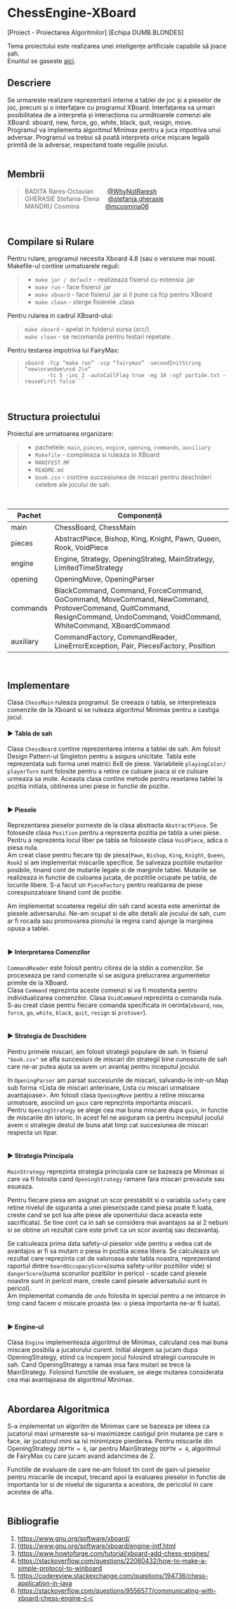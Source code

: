 # ChessEngine-XBoard
[Proiect - Proiectarea Algoritmilor] [Echipa DUMB.BLONDES]

Tema proiectului este realizarea unei inteligențe artificiale capabile să joace șah. <br>
Enuntul se gaseste [aici](https://ocw.cs.pub.ro/courses/pa/regulament-proiect-2020).

## Descriere
Se urmareste realizare reprezentarii interne a tablei de joc și a pieselor
de joc, precum și o interfațare cu programul XBoard. Interfațarea va urmari posibilitatea de a interpreta și interacționa cu următoarele 
comenzi ale XBoard: xboard, new, force, go, white, black, quit, resign, move. <br>
Programul va implementa algoritmul Minimax pentru a juca impotriva unui adversar. Programul va trebui să poată interpreta orice mișcare legală primită de la adversar, respectand toate regulile jocului.
<br>
<br>

## Membrii
> BADITA Rares-Octavian 	&nbsp;&nbsp; &nbsp; &nbsp;			[@WhyNotRaresh](https://github.com/WhyNotRaresh) <br>
> GHERASIE Stefania-Elena 	&nbsp; &nbsp; 					        [@stefania.gherasie](https://github.com/stefaniagherasie) <br>
> MANDRU Cosmina  	&nbsp; &nbsp; &nbsp; &nbsp; &nbsp; &nbsp; &nbsp;	[@mcosmina06](https://github.com/mcosmina06)
<br>

## Compilare si Rulare
Pentru rulare, programul necesita Xboard 4.8 (sau o versiune mai noua). <br>
Makefile-ul contine urmatoarele reguli:
> * ```make jar / default``` - realizeaza fisierul cu extensia .jar
> * ```make run``` - face fisierul .jar
> * ```make xboard``` - face fisierul .jar si il pune ca fcp pentru XBoard
> * ```make clean``` - sterge fisierele .class

Pentru rularea in cadrul XBoard-ului:
> ```make xboard```  - apelat in folderul sursa (src/). <br>
> ```make clean```  - se recomanda pentru testari repetate.
 
Pentru testarea impotriva lui FairyMax:
> ```shell
> xboard -fcp “make run” -scp “fairymax” -secondInitString “new\nrandom\nsd 2\n” 
>        -tc 5 -inc 2 -autoCallFlag true -mg 10 -sgf partide.txt -reuseFirst false```
> ```
<br>

## Structura proiectului
Proiectul are urmatoarea organizare:
> * pachetele: ```main```, ```pieces```, ```engine```, ```opening```, ```commands```, ```auxiliary```
> * ```Makefile``` - compileaza si ruleaza in XBoard
> * ```MANIFEST.MF```
> * ```README.md```
> * ```book.csv``` - contine succesiunea de miscari pentru deschideri celebre ale jocului de sah.
<br>

| Pachet      | Componență  |
| ----------- | ----------- |
| main        | ChessBoard, ChessMain|
| pieces      | AbstractPiece, Bishop, King, Knight, Pawn, Queen, Rook, VoidPiece|
| engine      | Engine, Strategy, OpeningStrateg, MainStrategy, LimitedTimeStrategy|
| opening     | OpeningMove, OpeningParser|
| commands    | BlackCommand, Command, ForceCommand, GoCommand, MoveCommand, NewCommand, ProtoverCommand, QuitCommand, ResignCommand, UndoCommand, VoidCommand, WhiteCommand, XBoardCommand|
| auxiliary   | CommandFactory, CommandReader, LineErrorException, Pair, PiecesFactory, Position|
<br>

## Implementare
Clasa ```ChessMain``` ruleaza programul. Se creeaza o tabla, se interpreteaza comenzile de la Xboard si se ruleaza algoritmul Minimax pentru a castiga jocul.


#### ► Tabla de sah
Clasa ```ChessBoard``` contine reprezentarea interna a tablei de sah. Am folosit Design Pattern-ul Singleton pentru a asigura unicitate. Tabla este
reprezentata sub forma unei matrici 8x8 de piese. Variabilele ```playingColor/ 
playerTurn``` sunt folosite pentru a retine ce culoare joaca si ce culoare urmeaza
sa mute. Aceasta clasa contine metode pentru resetarea tablei la pozitia initiala,
obtinerea unei piese in functie de pozitie.
<br>
<br>

#### ► Piesele
Reprezentarea pieselor porneste de la clasa abstracta ```AbstractPiece```. Se foloseste clasa ```Position``` pentru a reprezenta pozitia pe tabla a unei piese.
Pentru a reprezenta locul liber pe tabla se foloseste clasa ```VoidPiece```, adica o piesa nula. <br>
Am creat clase pentru fiecare tip de piesa(```Pawn```, ```Bishop```, ```King```, ```Knight```, ```Queen```,
```Rook```) si am implementat miscarile specifice. Se salveaza pozitiile mutarilor posibile, tinand cont de 
mutarile legale si de marginile tablei. Mutarile se realizeaza in functie de culoarea jucata, de pozitiile ocupate pe tabla, de locurile
libere. S-a facut un ```PieceFactory``` pentru realizarea de piese corespunzatoare tinand cont de pozitie.

Am implementat scoaterea regelui din sah cand acesta este amenintat de piesele 
adversarului. Ne-am ocupat si de alte detalii ale jocului de sah, cum ar fi 
rocada sau promovarea pionului la regina cand ajunge la marginea opusa a tablei.
<br>
<br>

#### ► Interpretarea Comenzilor
 ```CommandReader``` este folosit pentru citirea de la stdin a comenzilor. Se
proceseaza pe rand comenzile si se asigura prelucrarea argumentelor primite de
la XBoard. <br>
Clasa ```Command``` reprezinta aceste comenzi si va fi mostenita pentru individualizarea comenzilor. Clasa 
```VoidCommand``` reprezinta o comanda nula. S-au creat clase pentru fiecare comanda specificata in cerinta(```xboard```, ```new```, 
```force```, ```go```, ```white```, ```black```, ```quit```, ```resign``` si ```protover```).
<br>
<br>

#### ► Strategia de Deschidere 
Pentru primele miscari, am folosit strategii populare de sah.
In fisierul ```"book.csv"``` se afla succesiuni de miscari din strategii bine cunoscute
de sah care ne-ar putea ajuta sa avem un avantaj pentru inceputul jocului.

In ```OpeningParser``` am parsat succesiunile de miscari, salvandu-le intr-un Map
sub forma <Lista de miscari anterioare, Lista cu miscari urmatoare avantajoase>.
Am folosit clasa ```OpeningMove``` pentru a retine miscarea urmatoare, asociind un ```gain``` care reprezinta importanta
miscarii. <br>
Pentru ```OpeningStrategy``` se alege cea mai buna miscare dupa ```gain```, in functie de miscarile din istoric.
In acest fel ne asiguram ca pentru inceputul jocului avem o strategie destul de
buna atat timp cat succesiunea de miscari respecta un tipar.
<br>
<br>

#### ► Strategia Principala
```MainStrategy``` reprezinta strategia principala care se bazeaza pe Minimax si care 
va fi folosita cand ```OpeningStrategy``` ramane fara miscari prevazute sau esueaza.

Pentru fiecare piesa am asignat un scor prestabilit si o variabila ```safety``` care 
retine nivelul de siguranta a unei piese(scade cand piesa poate fi luata, creste
cand se pot lua alte piese ale oponentului daca aceasta este sacrificata). Se tine cont ca in sah se considera
mai avantajos sa ai 2 nebuni si se obtine un rezultat care este privit
ca un scor avantaj sau dezavantaj. 

Se calculeaza prima data safety-ul pieselor vide pentru a vedea
cat de avantajos ar fi sa mutam o piesa in pozitia aceea libera. Se calculeaza un
rezultat care reprezinta cat de valoroasa este tabla noastra, reprezentand
raportul dintre ```boardOccupacyScore```(suma safety-urilor pozitiilor vide) si 
```dangerScore```(suma scorurilor pozitiilor in pericol - scade cand piesele noastre sunt
in pericol mare, creste cand piesele adversatului sunt in pericol). <br>
Am implementat comanda de ```undo``` folosita in special pentru a ne intoarce in timp
cand facem o miscare proasta (ex: o piesa importanta ne-ar fi luata). 
<br>
<br>

#### ► Engine-ul
Clasa ```Engine``` implementeaza algoritmul de Minimax, calculand cea mai buna miscare 
posibila a jucatorului curent. Initial alegem sa jucam dupa OpeningStrategy, stiind
ca incepem jocul folosind strategii cunoscute in sah. Cand OpeningStrategy a ramas 
insa fara mutari se trece la MainStrategy. Folosind functiile de evaluare, se alege 
mutarea considerata cea mai avantajoasa de algoritmul Minimax.
<br>
<br>

## Abordarea Algoritmica
S-a implementat un algoritm de Minimax care se bazeaza pe ideea
ca jucatorul maxi urmareste sa-si maximizeze castigul prin mutarea pe care o face,
iar jucatorul mini sa isi minimizeze pierderea. Pentru miscarile din OpeningStrategy
```DEPTH = 6```, iar pentru MainStrategy ```DEPTH = 4```, algoritmul de FairyMax cu care jucam
avand adancimea de 2.  

Functiile de evaluare de care ne-am folosit tin cont de gain-ul pieselor pentru 
miscarile de inceput, trecand apoi la evaluarea pieselor in functie de importanta lor 
si de nivelul de siguranta a acestora, de pericolul in care acestea de afla.
<br>
<br>

## Bibliografie
1. https://www.gnu.org/software/xboard/
2. https://www.gnu.org/software/xboard/engine-intf.html
3. https://www.howtoforge.com/tutorial/xboard-add-chess-engines/
4. https://stackoverflow.com/questions/22060432/how-to-make-a-simple-protocol-to-winboard
5. https://codereview.stackexchange.com/questions/194736/chess-application-in-java
6. https://stackoverflow.com/questions/9556577/communicating-with-xboard-chess-engine-c-c
